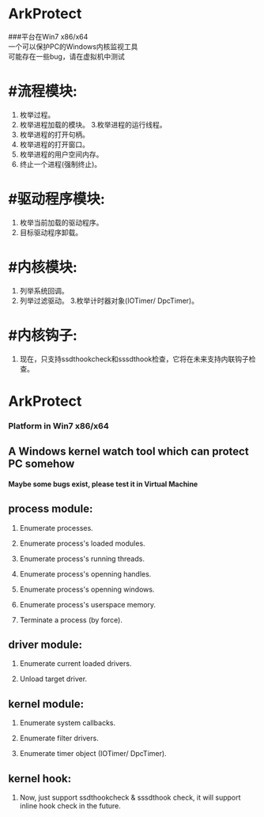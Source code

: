 # ArkProtect
###平台在Win7 x86/x64<br/>
一个可以保护PC的Windows内核监视工具<br/>
可能存在一些bug，请在虚拟机中测试
# #流程模块:
1. 枚举过程。
2. 枚举进程加载的模块。
3.枚举进程的运行线程。
4. 枚举进程的打开句柄。
5. 枚举进程的打开窗口。
6. 枚举进程的用户空间内存。
7. 终止一个进程(强制终止)。
# #驱动程序模块:
1. 枚举当前加载的驱动程序。
2. 目标驱动程序卸载。
# #内核模块:
1. 列举系统回调。
2. 列举过滤驱动。
3.枚举计时器对象(IOTimer/ DpcTimer)。
# #内核钩子:
1. 现在，只支持ssdthookcheck和sssdthook检查，它将在未来支持内联钩子检查。


# ArkProtect
### Platform in Win7 x86/x64<br/>
## A Windows kernel watch tool which can protect PC somehow<br/>
#### Maybe some bugs exist, please test it in Virtual Machine

## process module:

1. Enumerate processes.

2. Enumerate process's loaded modules.

3. Enumerate process's running threads.

4. Enumerate process's openning handles.

5. Enumerate process's openning windows.

6. Enumerate process's userspace memory.

7. Terminate a process (by force).

## driver module:

1. Enumerate current loaded drivers.

2. Unload target driver.

## kernel module:

1. Enumerate system callbacks.

2. Enumerate filter drivers.

3. Enumerate timer object (IOTimer/ DpcTimer).

## kernel hook:

1. Now, just support ssdthookcheck & sssdthook check, it will support inline hook check in the future.
